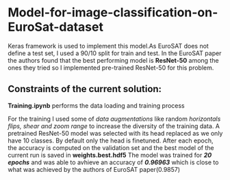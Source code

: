 # Model-for-image-classification-on-EuroSat-dataset

Keras framework is used to implement this model.As EuroSAT does not define a test set, I used a 90/10 split for train and test. In the EuroSAT paper the authors found that the best performing model is **ResNet-50** among the ones they tried so I implemented pre-trained ResNet-50 for this problem.

## Constraints of the current solution:
**Training.ipynb** performs the data loading and training process

For the training I used some of *data augmentations* like random *horizontals flips, shear and zoom range* to increase the diversity of the training data. A pretrained ResNet-50 model was selected with its head replaced as we only have 10 classes. By default only the head is finetuned. 
After each epoch, the accuracy is computed on the validation set and the best model of the current run is saved in **weights.best.hdf5**
The model was trained for ***20 epochs*** and was able to avhieve an accuracy of ***0.96963*** which is close to what was achieved by the authors of EuroSAT paper(0.9857)
